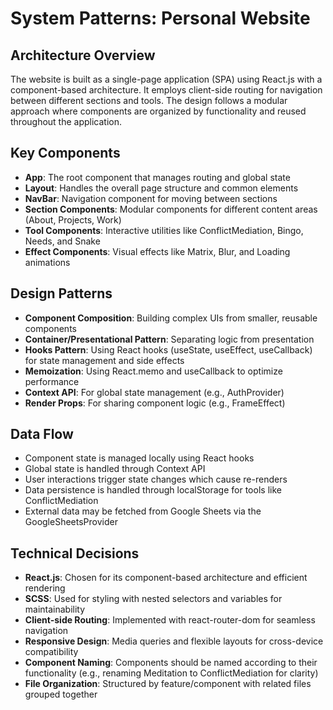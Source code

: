 # System Patterns: Personal Website

## Architecture Overview

The website is built as a single-page application (SPA) using React.js with a component-based architecture. It employs client-side routing for navigation between different sections and tools. The design follows a modular approach where components are organized by functionality and reused throughout the application.

## Key Components

- **App**: The root component that manages routing and global state
- **Layout**: Handles the overall page structure and common elements
- **NavBar**: Navigation component for moving between sections
- **Section Components**: Modular components for different content areas (About, Projects, Work)
- **Tool Components**: Interactive utilities like ConflictMediation, Bingo, Needs, and Snake
- **Effect Components**: Visual effects like Matrix, Blur, and Loading animations

## Design Patterns

- **Component Composition**: Building complex UIs from smaller, reusable components
- **Container/Presentational Pattern**: Separating logic from presentation
- **Hooks Pattern**: Using React hooks (useState, useEffect, useCallback) for state management and side effects
- **Memoization**: Using React.memo and useCallback to optimize performance
- **Context API**: For global state management (e.g., AuthProvider)
- **Render Props**: For sharing component logic (e.g., FrameEffect)

## Data Flow

- Component state is managed locally using React hooks
- Global state is handled through Context API
- User interactions trigger state changes which cause re-renders
- Data persistence is handled through localStorage for tools like ConflictMediation
- External data may be fetched from Google Sheets via the GoogleSheetsProvider

## Technical Decisions

- **React.js**: Chosen for its component-based architecture and efficient rendering
- **SCSS**: Used for styling with nested selectors and variables for maintainability
- **Client-side Routing**: Implemented with react-router-dom for seamless navigation
- **Responsive Design**: Media queries and flexible layouts for cross-device compatibility
- **Component Naming**: Components should be named according to their functionality (e.g., renaming Meditation to ConflictMediation for clarity)
- **File Organization**: Structured by feature/component with related files grouped together

